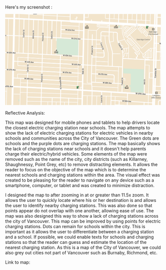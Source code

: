 Here's my screenshot :

![alt text](https://github.com/kwan27/mapbox-school-electric-charging-stations/blob/master/Screen%20Shot.png "Mapbox Screenshot")

Reflective Analysis:

This map was designed for mobile phones and tablets to help drivers locate the closest electric charging station near schools. The map attempts to show the lack of electric charging stations for electric vehicles in nearby schools and communities across the City of Vancouver. The Green dots are schools and the purple dots are charging stations. The map basically shows the lack of charging stations near schools and it doesn't help parents charge their electric/hybrid vehicles. Some elements of the map were removed such as the name of the city, city districts (such as Killarney, Shaughnessy, Point Grey, etc) to remove distracting elements. It allows the reader to focus on the objective of the map which is to determine the nearest schools and charging stations within the area. The visual effect was created to be pleasing for the reader to navigate on any device such as a smartphone, computer, or tablet and was created to minimize distraction. 

I designed the map to after zooming in at or greater than 11.5x zoom. It allows the user to quickly locate where his or her destination is and allows the user to identify nearby charging stations. This was also done so that points appear do not overlap with one another, allowing ease of use. The map was also designed this way to show a lack of charging stations across the city of Vancouver. This map can be improved by using points for electric charging stations. Dots can remain for schools within the city. This is important as it allows the user to differentiate between a charging station and a school. If possible, we could enable texts for schools and charging stations so that the reader can guess and estimate the location of the nearest charging station. As this is a map of the City of Vancouver, we could also grey out cities not part of Vancouver such as Burnaby, Richmond, etc.  

Link to map: 
